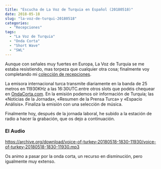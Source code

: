 ```yaml
---
title: "Escucha de La Voz de Turquia en Español (20180518)"
date: 2018-05-18
slug: "la-voz-de-turqui-20180518"
categories:
  - "Recepciones"
tags:
  - "La Voz de Turquia"
  - "Onda Corta"
  - "Short Wave"
  - "SWL"
---
```


Aunque con señales muy fuertes en Europa, La Voz de Turquia se me estaba resistiendo, mas torpeza que cualquier otra cosa; finalmente voy completando mi [colección de recepciones](https://www.eb1tr.com/category/recepciones/).

La emisora internacional turca transmite diariamente en la banda de 25 metros en 11930KHz a las 16:30UTC.entre otros slots que podéis chequear en [OndaCorta.com](https://www.ondacorta.com/horarios-radio-turquia-internacional-a18/). En la emisión podemos oír información de Turquía; las «Noticias de la Jornada», «Resumen de la Prensa Turca» y «Espacio Análisis». Finaliza la emisión con una selección de música.

Finalmente hoy, después de la jornada laboral, he subido a la estación de radio a hacer la grabación, que os dejo a continuación.

### El Audio

<https://archive.org/download/voice-of-turkey-20180518-1830-11930/voice-of-turkey-20180518-1830-11930.mp3>

 

Os animo a pasar por la onda corta, un recurso en disminución, pero igualmente muy extenso.
